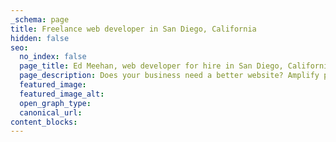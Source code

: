 ```yaml
---
_schema: page
title: Freelance web developer in San Diego, California
hidden: false
seo:
  no_index: false
  page_title: Ed Meehan, web developer for hire in San Diego, California
  page_description: Does your business need a better website? Amplify performance, and maximize online potential. Contact me today!
  featured_image:
  featured_image_alt:
  open_graph_type:
  canonical_url:
content_blocks:
---
```

